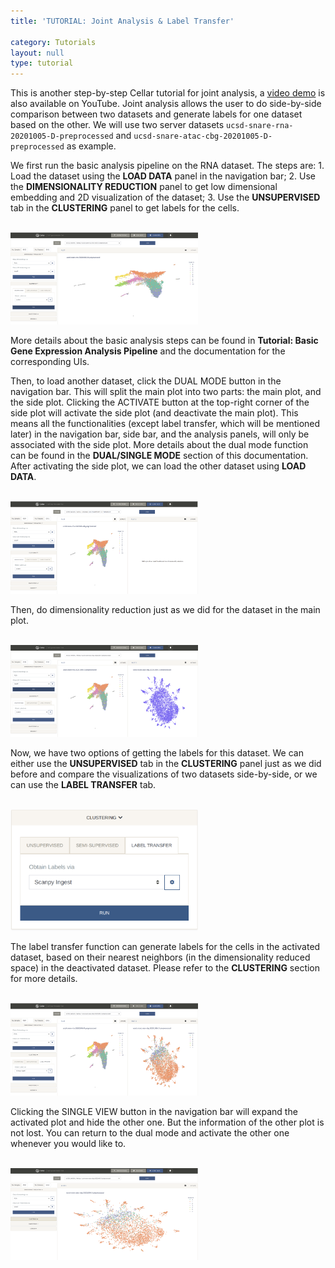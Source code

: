 ```yaml
---
title: 'TUTORIAL: Joint Analysis & Label Transfer'

category: Tutorials
layout: null
type: tutorial
---
```

This is another step-by-step Cellar tutorial for joint analysis, a [video demo](https://www.youtube.com/watch?v=QBUXhFZrHec) is also available on YouTube. Joint analysis allows the user to do side-by-side comparison between two datasets and generate labels for one dataset based on the other. We will use two server datasets `ucsd-snare-rna-20201005-D-preprocessed` and `ucsd-snare-atac-cbg-20201005-D-preprocessed` as example.

We first run the basic analysis pipeline on the RNA dataset. The steps are: 1. Load the dataset using the **LOAD DATA** panel in the navigation bar; 2. Use the **DIMENSIONALITY REDUCTION** panel to get low dimensional embedding and 2D visualization of the dataset; 3. Use the **UNSUPERVISED** tab in the **CLUSTERING** panel to get labels for the cells.

<br>
<img src="images/joint-step1-rna-analysis.png" alt="drawing" width="300"/>
<br>

More details about the basic analysis steps can be found in **Tutorial: Basic Gene Expression Analysis Pipeline** and the documentation for the corresponding UIs.

Then, to load another dataset, click the <span class='mbutton'>DUAL MODE</span> button in the navigation bar. This will split the main plot into two parts: the main plot, and the side plot. Clicking the <span class='mbutton'>ACTIVATE</span> button at the top-right corner of the side plot will activate the side plot (and deactivate the main plot). This means all the functionalities (except label transfer, which will be mentioned later) in the navigation bar, side bar, and the analysis panels, will only be associated with the side plot. More details about the dual mode function can be found in the **DUAL/SINGLE MODE** section of this documentation. After activating the side plot, we can load the other dataset using **LOAD DATA**.

<br>
<img src="images/joint-step2-dual.png" alt="drawing" width="300"/>
<br>

Then, do dimensionality reduction just as we did for the dataset in the main plot.


<br>
<img src="images/joint-step3-2d-atac.png" alt="drawing" width="300"/>
<br>

Now, we have two options of getting the labels for this dataset. We can either use the **UNSUPERVISED** tab in the **CLUSTERING** panel just as we did before and compare the visualizations of two datasets side-by-side, or we can use the **LABEL TRANSFER** tab.

<br>
<img src="images/label-transfer.png" alt="drawing" width="300"/>
<br>

The label transfer function can generate labels for the cells in the activated dataset, based on their nearest neighbors (in the dimensionality reduced space) in the deactivated dataset. Please refer to the **CLUSTERING** section for more details.

<br>
<img src="images/joint-step4-label-transfer.png" alt="drawing" width="300"/>
<br>

Clicking the <span class='mbutton'>SINGLE VIEW</span> button in the navigation bar will expand the activated plot and hide the other one. But the information of the other plot is not lost. You can return to the dual mode and activate the other one whenever you would like to.

<br>
<img src="images/joint-step5-single.png" alt="drawing" width="300"/>
<br>





